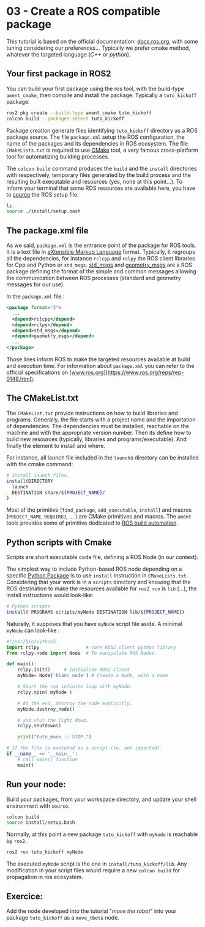 # 03 - Create a ROS compatible package

This tutorial is based on the official documentation: [docs.ros.org](https://docs.ros.org),
with some tuning considering our preferences...
Typically we prefer cmake method, whatever the targeted language (_C++_ or _python_).

## Your first package in ROS2

You can build your first package using the ros tool, with the build-type `ament_cmake`, then compile and install the package.
Typically a `tuto_kickoff` package:

```sh
ros2 pkg create --build-type ament_cmake tuto_kickoff
colcon build --packages-select tuto_kickoff
```

Package creation generate files identifying `tuto_kickoff` directory as a ROS package source.
The file `package.xml` setup the ROS configuration, the name of the packages and its dependencies in ROS ecosystem. 
The file `CMakeLists.txt` is required to use [CMake](https://en.wikipedia.org/wiki/CMake) tool, a very famous cross-platform tool for automatizing building processes.

The `colcon build` command produces the `build` and the `install` directories with respectively, temporary files generated by the build process and the resulting built executable and resources (yes, none at this point...).
To inform your terminal that some ROS resources are available here, you have to [source](https://linuxcommand.org/lc3_man_pages/sourceh.html) the ROS setup file. 

```sh
ls
source ./install/setup.bash
```

## The package.xml file

As we said, `package.xml` is the entrance point of the package for ROS tools.
It is a text file in [eXtensible Markup Language](https://fr.wikipedia.org/wiki/Extensible_Markup_Language) format.
Typically, it regroups all the dependencies, for instance `rclcpp` and `rclpy` the ROS client libraries for Cpp and Python or `std_msgs`.
[std_msgs](https://index.ros.org/p/std_msgs) and [geometry_msgs](https://index.ros.org/p/geometry_msgs) are a ROS package defining the format of the simple and common messages allowing the communication between ROS processes (standard and geometry messages for our use).

In the `package.xml` file :

```xml
<package format="3">
  ...
  <depend>rclcpp</depend>
  <depend>rclpy</depend>
  <depend>std_msgs</depend>
  <depend>geometry_msgs</depend>
  ...
</package>
```

Those lines inform ROS to make the targeted resources available at build and execution time.
For information about `package.xml` you can refer to the official specifications on [www.ros.org](https://www.ros.org/reps/rep-0149.html).


## The CMakeList.txt 

The `CMakeList.txt` provide instructions on how to build libraries and programs.
Generally, the file starts with a project name and the importation of dependencies.
The dependencies must be installed, reachable on the machine and with the appropriate version number.
Then its define how to build new resources (typically, libraries and programs/executable).
And finally the element to install and where.

For instance, all launch file included in the `launch`s directory can be installed with the cmake command: 

```sh
# Install launch files.
install(DIRECTORY
  launch
  DESTINATION share/${PROJECT_NAME}/
)
```

Most of the primitive (`find_package`, `add_executable`, `install`) and macros (`PROJECT_NAME`, `REQUIRED`, ... ) are CMake primitives and macros.
The `ament` tools provides some of primitive dedicated to [ROS build automation](https://docs.ros.org/en/foxy/How-To-Guides/Ament-CMake-Documentation.html).


## Python scripts with Cmake

Scripts are short executable code file, defining a ROS Node (in our context).

The simplest way to include Python-based ROS node depending on a specific [Python Package](https://docs.python.org/3/glossary.html#term-package) is to use `install` instruction in `CMakeLists.txt`.
Considering that your work is in a `scripts` directory and knowing that the ROS destination to make the resources available for `ros2 run` is `lib` (...),
the install instructions would look-like:

```sh
# Python scripts
install( PROGRAMS scripts/myNode DESTINATION lib/${PROJECT_NAME})
```

Naturally, it supposes that you have  `myNode` script file aside. 
A minimal `myNode` can look-like : 

```python
#!/usr/bin/python3
import rclpy                 # core ROS2 client python library
from rclpy.node import Node  # To manipulate ROS Nodes

def main():
    rclpy.init()     # Initialize ROS2 client
    myNode= Node('blanc_node') # Create a Node, with a name         

    # Start the ros infinite loop with myNode.
    rclpy.spin( myNode )

    # At the end, destroy the node explicitly.
    myNode.destroy_node()

    # and shut the light down.
    rclpy.shutdown()

    print("tuto_move :: STOP.")

# If the file is executed as a script (ie. not imported).
if __name__ == '__main__':
    # call main() function
    main()
```

## Run your node:

Build your packages, from your workspace directory, and update your shell environment with `source`.

```sh
colcon build
source install/setup.bash
```

Normally, at this point a new package `tuto_kickoff` with `myNode` is reachable by `ros2`. 

```sh
ros2 run tuto_kickoff myNode
```

The executed `myNode` script is the one in `install/tuto_kickoff/lib`.
Any modification in your script files would require a new `colcon build` for propagation in ros ecosystem.

## Exercice:

Add the node developed into the tutorial "_move the robot_" into your package `tuto_kickoff` as a `move_tbot`s node.

<!--
## Terminate the exercise

- Create a node `move_1m` at the appropriate location that will integrate the code for moving the tbot 1 meter forward.

We want the `move_1m` to move the robot for one meter then stop automatically.
To do that your node requires a new timer at the approximate time required to perform the movement with a new callback function to stop the robot.

To notice that the robot will stop but not necessarily the node.
To stop the control program, one of the solutions is to take control on the infinite loop.
# This would be performed by replacing the call to `spin` by a call to `spin_until_future_complete` (cf. [init/shutdown doc](https://docs.ros2.org/latest/api/rclpy/api/init_shutdown.html)).
A simple way to take control is to use a sequential call to `spin_once()` rather than a blocking call to `spin()`, typically into a `while rclpy.ok() :` loop.
Then you can define your own stop condition, the fact that the node terminate its job or not.

```python
# rclpy.spin(move)
while rclpy.ok() and move.isMoving() :
    rclpy.spin_once(move)
```

Do not forget to add the `isMoving` method to `MoveNode`.

## Going further

The _node/topic_ pattern is dedicated to a continuous process. 
ROS propose an action tool to define one shot behavior.
Use this tool to define the `move_1m` [action](https://docs.ros.org/en/foxy/Tutorials/Intermediate/Writing-an-Action-Server-Client/Py.html).
Use the action parameters to set the distance (1 meter per default).

We want 3 new actions: `turn_left`, `turn_right` and `rear`.
-->
